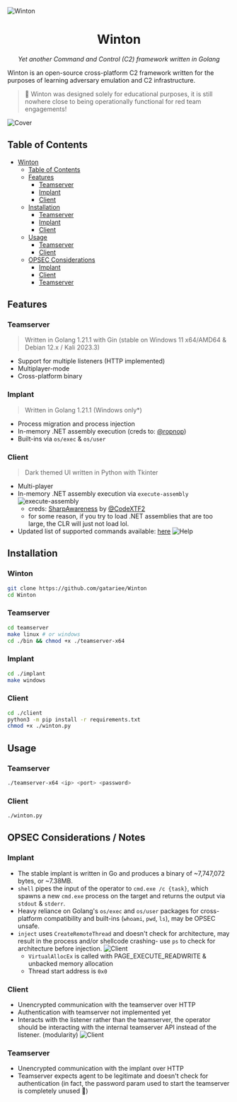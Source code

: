 ![Winton](./assets/Winton_Logo.png)

<div align="center">
    <h1>Winton</h1>

<i>Yet another Command and Control (C2) framework written in Golang</i>
</div>

Winton is an open-source cross-platform C2 framework written for the purposes of learning adversary emulation and C2 infrastructure.

> 🐒 Winton was designed solely for educational purposes, it is still nowhere close to being operationally functional for red team engagements!

![Cover](./assets/Winton_Banner.png)

## Table of Contents
- [Winton](#winton)
  - [Table of Contents](#table-of-contents)
  - [Features](#features)
    - [Teamserver](#teamserver)
    - [Implant](#implant)
    - [Client](#client)
  - [Installation](#installation)
    - [Teamserver](#teamserver-1)
    - [Implant](#implant-1)
    - [Client](#client-1)
  - [Usage](#usage)
    - [Teamserver](#teamserver-2)
    - [Client](#client-2)
  - [OPSEC Considerations](#opsec-considerations--notes)
    - [Implant](#implant-2)
    - [Client](#client-3)
    - [Teamserver](#teamserver-3)

## Features
### Teamserver
> Written in Golang 1.21.1 with Gin (stable on Windows 11 x64/AMD64 & Debian 12.x / Kali 2023.3)
- Support for multiple listeners (HTTP implemented)
- Multiplayer-mode
- Cross-platform binary

### Implant
> Written in Golang 1.21.1 (Windows only*)
- Process migration and process injection
- In-memory .NET assembly execution (creds to: [@ropnop](https://github.com/ropnop/go-clr))
- Built-ins via `os/exec` & `os/user`

### Client
> Dark themed UI written in Python with Tkinter
- Multi-player
- In-memory .NET assembly execution via `execute-assembly`
![execute-assembly](./assets/execute_assembly.png)
  - creds: [SharpAwareness](https://github.com/CodeXTF2/SharpAwareness) by [@CodeXTF2](https://twitter.com/codex_tf2)
  - for some reason, if you try to load .NET assemblies that are too large, the CLR will just not load lol.
- Updated list of supported commands available: [here](./client/Winton/globals.py#)
![Help](./assets/Client_help.png)

## Installation
### Winton
```bash
git clone https://github.com/gatariee/Winton
cd Winton
```

### Teamserver
```bash
cd teamserver
make linux # or windows
cd ./bin && chmod +x ./teamserver-x64
```

### Implant
```bash
cd ./implant
make windows
```

### Client
```bash
cd ./client
python3 -m pip install -r requirements.txt
chmod +x ./winton.py
```

## Usage
### Teamserver
```bash
./teamserver-x64 <ip> <port> <password>
```

### Client
```bash
./winton.py
```

## OPSEC Considerations / Notes
### Implant
- The stable implant is written in Go and produces a binary of ~7,747,072 bytes, or ~7.38MB.
- `shell` pipes the input of the operator to `cmd.exe /c {task}`, which spawns a new `cmd.exe` process on the target and returns the output via `stdout` & `stderr`.
- Heavy reliance on Golang's `os/exec` and `os/user` packages for cross-platform compatibility and built-ins (`whoami`, `pwd`, `ls`), may be OPSEC unsafe.
- `inject` uses `CreateRemoteThread` and doesn't check for architecture, may result in the process and/or shellcode crashing- use `ps` to check for architecture before injection.
![Client](./assets/Client_ps.png)
    - `VirtualAllocEx` is called with PAGE_EXECUTE_READWRITE & unbacked memory allocation
    - Thread start address is `0x0`

### Client
- Unencrypted communication with the teamserver over HTTP
- Authentication with teamserver not implemented yet
- Interacts with the listener rather than the teamserver, the operator should be interacting with the internal teamserver API instead of the listener. (modularity)
![Client](./assets/Operator_interaction.png)

### Teamserver
- Unencrypted communication with the implant over HTTP
- Teamserver expects agent to be legitimate and doesn't check for authentication (in fact, the password param used to start the teamserver is completely unused 🤡)
